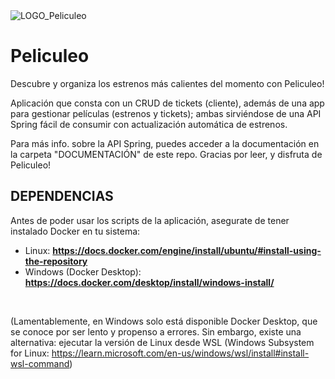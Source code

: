 <img src="https://i.imgur.com/vzOycZh.png" alt="LOGO_Peliculeo"/>

# Peliculeo
Descubre y organiza los estrenos más calientes del momento con Peliculeo!

Aplicación que consta con un CRUD de tickets (cliente), además de una app para gestionar películas (estrenos y tickets); ambas sirviéndose de una API Spring fácil de consumir con actualización automática de estrenos.

Para más info. sobre la API Spring, puedes acceder a la documentación en la carpeta "DOCUMENTACIÓN" de este repo.
Gracias por leer, y disfruta de Peliculeo!


## DEPENDENCIAS
Antes de poder usar los scripts de la aplicación, asegurate de tener instalado Docker en tu sistema:
  - Linux: <b>https://docs.docker.com/engine/install/ubuntu/#install-using-the-repository</b>
  - Windows (Docker Desktop): <b>https://docs.docker.com/desktop/install/windows-install/</b>
<br>

(Lamentablemente, en Windows solo está disponible Docker Desktop, que se conoce por ser lento y propenso a errores. Sin embargo, existe una
alternativa: ejecutar la versión de Linux desde WSL (Windows Subsystem for Linux: https://learn.microsoft.com/en-us/windows/wsl/install#install-wsl-command)
